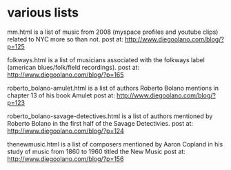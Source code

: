 various lists
=======================

mm.html is a list of music from 2008 (myspace profiles and youtube clips) related to NYC more so than not.
	post at:  http://www.diegoolano.com/blog/?p=125

folkways.html is a list of musicians associated with the folkways label (american blues/folk/field recordings).
	post at:   http://www.diegoolano.com/blog/?p=165

roberto_bolano-amulet.html is a list of authors Roberto Bolano mentions in chapter 13 of his book Amulet
	post at:   http://www.diegoolano.com/blog/?p=123

roberto_bolano-savage-detectives.html is a list of authors mentioned by Roberto Bolano in the first half of the Savage Detectivies.
	post at:   http://www.diegoolano.com/blog/?p=124

thenewmusic.html is a list of composers mentioned by Aaron Copland in his study of music from 1860 to 1960 titled the New Music 
	post at:   http://www.diegoolano.com/blog/?p=156

